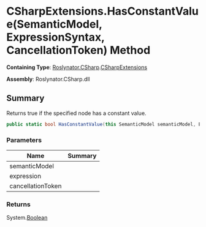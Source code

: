 # CSharpExtensions\.HasConstantValue\(SemanticModel, ExpressionSyntax, CancellationToken\) Method

**Containing Type**: [Roslynator.CSharp](../../README.md)\.[CSharpExtensions](../README.md)

**Assembly**: Roslynator\.CSharp\.dll

## Summary

Returns true if the specified node has a constant value\.

```csharp
public static bool HasConstantValue(this SemanticModel semanticModel, ExpressionSyntax expression, CancellationToken cancellationToken = default(CancellationToken))
```

### Parameters

| Name | Summary |
| ---- | ------- |
| semanticModel | |
| expression | |
| cancellationToken | |

### Returns

System\.[Boolean](https://docs.microsoft.com/en-us/dotnet/api/system.boolean)

